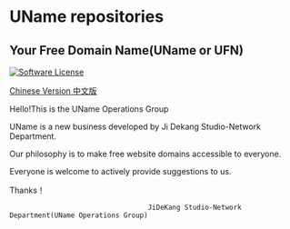# UName repositories

## Your Free Domain Name(UName or UFN)
[![Software License](https://img.shields.io/badge/license-MIT-brightgreen.svg)](LICENSE)

[Chinese Version 中文版](https://github.com/walkerbill/UName/README_CH.md)

Hello!This is the UName Operations Group

UName is a new business developed by Ji Dekang Studio-Network Department. 

Our philosophy is to make free website domains accessible to everyone. 

Everyone is welcome to actively provide suggestions to us.

Thanks！

                                      JiDeKang Studio-Network Department(UName Operations Group)
